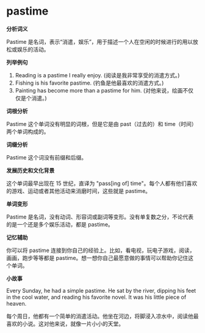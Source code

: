 # pastime

**分析词义**

  

Pastime 是名词，表示“消遣，娱乐”，用于描述一个人在空闲的时候进行的用以放松或娱乐的活动。

  

**列举例句**

  

1.  Reading is a pastime I really enjoy. (阅读是我非常享受的消遣方式。)
2.  Fishing is his favorite pastime. (钓鱼是他最喜欢的消遣方式。)
3.  Painting has become more than a pastime for him. (对他来说，绘画不仅仅是个消遣。)

  

**词根分析**

  

Pastime 这个单词没有明显的词根，但是它是由 past（过去的）和 time（时间）两个单词构成的。

  

**词缀分析**

  

Pastime 这个词没有前缀和后缀。

  

**发展历史和文化背景**

  

这个单词最早出现在 15 世纪，直译为 "pass\[ing of\] time"。每个人都有他们喜欢的游戏、运动或者其他活动来消磨时间，这些就是 pastime。

  

**单词变形**

  

Pastime 是名词，没有动词、形容词或副词等变形。没有单复数之分，不论代表的是一个还是多个娱乐活动，都是 pastime。

  

**记忆辅助**

  

你可以将 pastime 连接到你自己的经验上。比如，看电视，玩电子游戏，阅读，画画，跑步等等都是 pastime。想一想你自己最愿意做的事情可以帮助你记住这个单词。

  

**小故事**

  

Every Sunday, he had a simple pastime. He sat by the river, dipping his feet in the cool water, and reading his favorite novel. It was his little piece of heaven.

  

每个周日，他都有一个简单的消遣活动。他坐在河边，将脚浸入凉水中，阅读他最喜欢的小说。这对他来说，就像一片小小的天堂。
